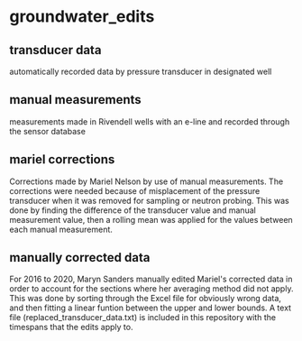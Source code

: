 # groundwater_edits

## transducer data
automatically recorded data by pressure transducer in designated well 

## manual measurements
measurements made in Rivendell wells with an e-line and recorded through the sensor database

## mariel corrections
Corrections made by Mariel Nelson by use of manual measurements. The corrections were needed 
because of misplacement of the pressure transducer when it was removed for sampling or neutron 
probing. This was done by finding the difference of the transducer value and manual measurement
value, then a rolling mean was applied for the values between each manual measurement. 

## manually corrected data
For 2016 to 2020, Maryn Sanders manually edited Mariel's corrected data in order to account for
the sections where her averaging method did not apply. This was done by sorting through the 
Excel file for obviously wrong data, and then fitting a linear funtion between the upper and 
lower bounds. A text file (replaced_transducer_data.txt) is included in this repository with 
the timespans that the edits apply to. 

